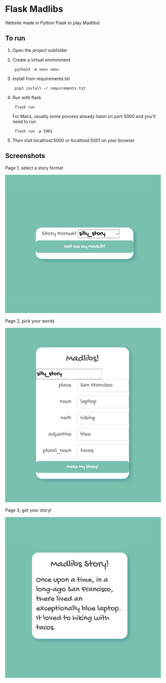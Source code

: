 # Flask Madlibs

Website made in Python Flask to play Madlibs!

## To run

1. Open the project subfolder  
2. Create a virtual environment  

        python3 -m venv venv  

3. Install from requirements.txt  

        pip3 install -r requirements.txt  

4. Run with flask  

        flask run  
    
    For Macs, usually some process already listen on port 5000 and you'll need to run  

        flask run -p 5001  

5. Then visit localhost:5000 or localhost:5001 on your browser  

## Screenshots

Page 1, select a story format  

![select a story](images/screenshot1.png)

Page 2, pick your words  

![pick your words](images/screenshot2.png)

Page 3, get your story!  

![select a story](images/screenshot3.png)
